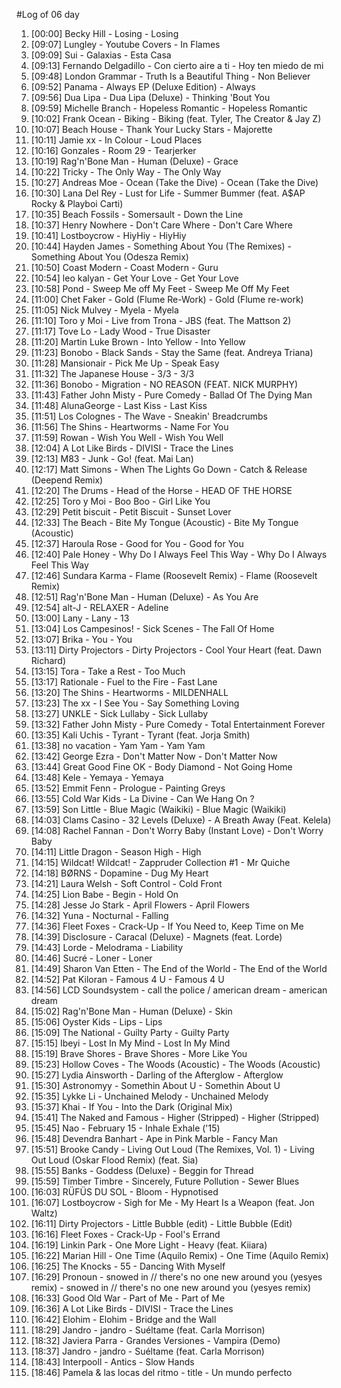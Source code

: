 #Log of 06 day

1. [00:00] Becky Hill - Losing - Losing
1. [09:07] Lungley - Youtube Covers - In Flames
1. [09:09] Sui - Galaxias - Esta Casa
1. [09:13] Fernando Delgadillo - Con cierto aire a ti - Hoy ten miedo de mi
1. [09:48] London Grammar - Truth Is a Beautiful Thing - Non Believer
1. [09:52] Panama - Always EP (Deluxe Edition) - Always
1. [09:56] Dua Lipa - Dua Lipa (Deluxe) - Thinking 'Bout You
1. [09:59] Michelle Branch - Hopeless Romantic - Hopeless Romantic
1. [10:02] Frank Ocean - Biking - Biking (feat. Tyler, The Creator & Jay Z)
1. [10:07] Beach House - Thank Your Lucky Stars - Majorette
1. [10:11] Jamie xx - In Colour - Loud Places
1. [10:16] Gonzales - Room 29 - Tearjerker
1. [10:19] Rag'n'Bone Man - Human (Deluxe) - Grace
1. [10:22] Tricky - The Only Way - The Only Way
1. [10:27] Andreas Moe - Ocean (Take the Dive) - Ocean (Take the Dive)
1. [10:30] Lana Del Rey - Lust for Life - Summer Bummer (feat. A$AP Rocky & Playboi Carti)
1. [10:35] Beach Fossils - Somersault - Down the Line
1. [10:37] Henry Nowhere - Don't Care Where - Don't Care Where
1. [10:41] Lostboycrow - HiyHiy - HiyHiy
1. [10:44] Hayden James - Something About You (The Remixes) - Something About You (Odesza Remix)
1. [10:50] Coast Modern - Coast Modern - Guru
1. [10:54] leo kalyan - Get Your Love - Get Your Love
1. [10:58] Pond - Sweep Me off My Feet - Sweep Me Off My Feet
1. [11:00] Chet Faker - Gold (Flume Re-Work) - Gold (Flume re-work)
1. [11:05] Nick Mulvey - Myela - Myela
1. [11:10] Toro y Moi - Live from Trona - JBS (feat. The Mattson 2)
1. [11:17] Tove Lo - Lady Wood - True Disaster
1. [11:20] Martin Luke Brown - Into Yellow - Into Yellow
1. [11:23] Bonobo - Black Sands - Stay the Same (feat. Andreya Triana)
1. [11:28] Mansionair - Pick Me Up - Speak Easy
1. [11:32] The Japanese House - 3/3 - 3/3
1. [11:36] Bonobo - Migration - NO REASON (FEAT. NICK MURPHY)
1. [11:43] Father John Misty - Pure Comedy - Ballad Of The Dying Man
1. [11:48] AlunaGeorge - Last Kiss - Last Kiss
1. [11:51] Los Colognes - The Wave - Sneakin' Breadcrumbs
1. [11:56] The Shins - Heartworms - Name For You
1. [11:59] Rowan - Wish You Well - Wish You Well
1. [12:04] A Lot Like Birds - DIVISI - Trace the Lines
1. [12:13] M83 - Junk - Go! (feat. Mai Lan)
1. [12:17] Matt Simons - When The Lights Go Down - Catch & Release (Deepend Remix)
1. [12:20] The Drums - Head of the Horse - HEAD OF THE HORSE
1. [12:25] Toro y Moi - Boo Boo - Girl Like You
1. [12:29] Petit biscuit - Petit Biscuit - Sunset Lover
1. [12:33] The Beach - Bite My Tongue (Acoustic) - Bite My Tongue (Acoustic)
1. [12:37] Haroula Rose - Good for You - Good for You
1. [12:40] Pale Honey - Why Do I Always Feel This Way - Why Do I Always Feel This Way
1. [12:46] Sundara Karma - Flame (Roosevelt Remix) - Flame (Roosevelt Remix)
1. [12:51] Rag'n'Bone Man - Human (Deluxe) - As You Are
1. [12:54] alt-J - RELAXER - Adeline
1. [13:00] Lany - Lany - 13
1. [13:04] Los Campesinos! - Sick Scenes - The Fall Of Home
1. [13:07] Brika - You - You
1. [13:11] Dirty Projectors - Dirty Projectors - Cool Your Heart (feat. Dawn Richard)
1. [13:15] Tora - Take a Rest - Too Much
1. [13:17] Rationale - Fuel to the Fire - Fast Lane
1. [13:20] The Shins - Heartworms - MILDENHALL
1. [13:23] The xx - I See You - Say Something Loving
1. [13:27] UNKLE - Sick Lullaby - Sick Lullaby
1. [13:32] Father John Misty - Pure Comedy - Total Entertainment Forever
1. [13:35] Kali Uchis - Tyrant - Tyrant (feat. Jorja Smith)
1. [13:38] no vacation - Yam Yam - Yam Yam
1. [13:42] George Ezra - Don't Matter Now - Don't Matter Now
1. [13:44] Great Good Fine OK - Body Diamond - Not Going Home
1. [13:48] Kele - Yemaya - Yemaya
1. [13:52] Emmit Fenn - Prologue - Painting Greys
1. [13:55] Cold War Kids - La Divine - Can We Hang On ?
1. [13:59] Son Little - Blue Magic (Waikiki) - Blue Magic (Waikiki)
1. [14:03] Clams Casino - 32 Levels (Deluxe) - A Breath Away (Feat. Kelela)
1. [14:08] Rachel Fannan - Don't Worry Baby (Instant Love) - Don't Worry Baby
1. [14:11] Little Dragon - Season High - High
1. [14:15] Wildcat! Wildcat! - Zappruder Collection #1 - Mr Quiche
1. [14:18] BØRNS - Dopamine - Dug My Heart
1. [14:21] Laura Welsh - Soft Control - Cold Front
1. [14:25] Lion Babe - Begin - Hold On
1. [14:28] Jesse Jo Stark - April Flowers - April Flowers
1. [14:32] Yuna - Nocturnal - Falling
1. [14:36] Fleet Foxes - Crack-Up - If You Need to, Keep Time on Me
1. [14:39] Disclosure - Caracal (Deluxe) - Magnets (feat. Lorde)
1. [14:43] Lorde - Melodrama - Liability
1. [14:46] Sucré - Loner - Loner
1. [14:49] Sharon Van Etten - The End of the World - The End of the World
1. [14:52] Pat Kiloran - Famous 4 U - Famous 4 U
1. [14:56] LCD Soundsystem - call the police / american dream - american dream
1. [15:02] Rag'n'Bone Man - Human (Deluxe) - Skin
1. [15:06] Oyster Kids - Lips - Lips
1. [15:09] The National - Guilty Party - Guilty Party
1. [15:15] Ibeyi - Lost In My Mind - Lost In My Mind
1. [15:19] Brave Shores - Brave Shores - More Like You
1. [15:23] Hollow Coves - The Woods (Acoustic) - The Woods (Acoustic)
1. [15:27] Lydia Ainsworth - Darling of the Afterglow - Afterglow
1. [15:30] Astronomyy - Somethin About U - Somethin About U
1. [15:35] Lykke Li - Unchained Melody - Unchained Melody
1. [15:37] Khai - If You - Into the Dark (Original Mix)
1. [15:41] The Naked and Famous - Higher (Stripped) - Higher (Stripped)
1. [15:45] Nao - February 15 - Inhale Exhale ('15)
1. [15:48] Devendra Banhart - Ape in Pink Marble - Fancy Man
1. [15:51] Brooke Candy - Living Out Loud (The Remixes, Vol. 1) - Living Out Loud (Oskar Flood Remix) (feat. Sia)
1. [15:55] Banks - Goddess (Deluxe) - Beggin for Thread
1. [15:59] Timber Timbre - Sincerely, Future Pollution - Sewer Blues
1. [16:03] RÜFÜS DU SOL - Bloom - Hypnotised
1. [16:07] Lostboycrow - Sigh for Me - My Heart Is a Weapon (feat. Jon Waltz)
1. [16:11] Dirty Projectors - Little Bubble (edit) - Little Bubble (Edit)
1. [16:16] Fleet Foxes - Crack-Up - Fool's Errand
1. [16:19] Linkin Park - One More Light - Heavy (feat. Kiiara)
1. [16:22] Marian Hill - One Time (Aquilo Remix) - One Time (Aquilo Remix)
1. [16:25] The Knocks - 55 - Dancing With Myself
1. [16:29] Pronoun - snowed in // there's no one new around you (yesyes remix) - snowed in // there's no one new around you (yesyes remix)
1. [16:33] Good Old War - Part of Me - Part of Me
1. [16:36] A Lot Like Birds - DIVISI - Trace the Lines
1. [16:42] Elohim - Elohim - Bridge and the Wall
1. [18:29] Jandro - jandro - Suéltame (feat. Carla Morrison)
1. [18:32] Javiera Parra - Grandes Versiones - Vampira (Demo)
1. [18:37] Jandro - jandro - Suéltame (feat. Carla Morrison)
1. [18:43] Interpooll - Antics - Slow Hands
1. [18:46] Pamela & las locas del ritmo - title - Un mundo perfecto
